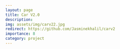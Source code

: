 ```yaml
---
layout: page
title: Car V2.0
description: 
img: assets/img/carv22.jpg
redirect: https://github.com/Jasminekhalil/carv2
importance: 8
category: project
---
```

